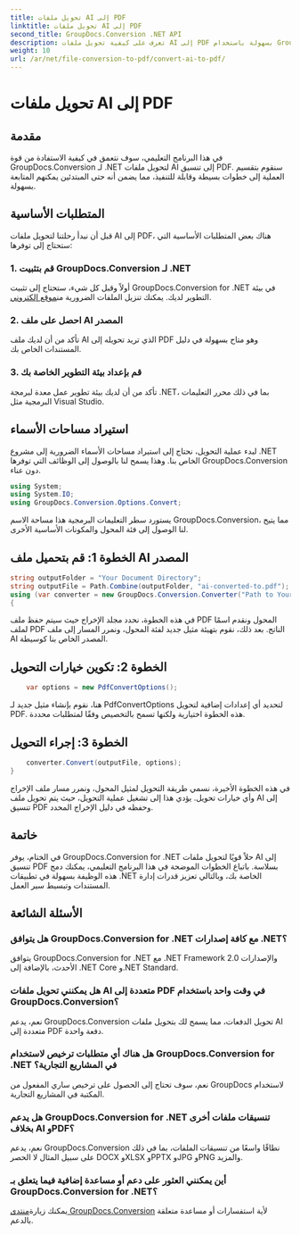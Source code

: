 ```yaml
---
title: تحويل ملفات AI إلى PDF
linktitle: تحويل ملفات AI إلى PDF
second_title: GroupDocs.Conversion .NET API
description: تعرف على كيفية تحويل ملفات AI إلى PDF بسهولة باستخدام GroupDocs.Conversion for .NET. تبسيط سير عمل إدارة المستندات الخاصة بك.
weight: 10
url: /ar/net/file-conversion-to-pdf/convert-ai-to-pdf/
---
```


# تحويل ملفات AI إلى PDF

## مقدمة
في هذا البرنامج التعليمي، سوف نتعمق في كيفية الاستفادة من قوة GroupDocs.Conversion لـ .NET لتحويل ملفات AI إلى تنسيق PDF. سنقوم بتقسيم العملية إلى خطوات بسيطة وقابلة للتنفيذ، مما يضمن أنه حتى المبتدئين يمكنهم المتابعة بسهولة.
## المتطلبات الأساسية
قبل أن نبدأ رحلتنا لتحويل ملفات AI إلى PDF، هناك بعض المتطلبات الأساسية التي ستحتاج إلى توفرها:
### 1. قم بتثبيت GroupDocs.Conversion لـ .NET
أولاً وقبل كل شيء، ستحتاج إلى تثبيت GroupDocs.Conversion for .NET في بيئة التطوير لديك. يمكنك تنزيل الملفات الضرورية من[موقع إلكتروني](https://releases.groupdocs.com/conversion/net/).
### 2. احصل على ملف AI المصدر
تأكد من أن لديك ملف AI الذي تريد تحويله إلى PDF وهو متاح بسهولة في دليل المستندات الخاص بك.
### 3. قم بإعداد بيئة التطوير الخاصة بك
تأكد من أن لديك بيئة تطوير عمل معدة لبرمجة .NET، بما في ذلك محرر التعليمات البرمجية مثل Visual Studio.

## استيراد مساحات الأسماء
لبدء عملية التحويل، نحتاج إلى استيراد مساحات الأسماء الضرورية إلى مشروع .NET الخاص بنا. وهذا يسمح لنا بالوصول إلى الوظائف التي توفرها GroupDocs.Conversion دون عناء.

```csharp
using System;
using System.IO;
using GroupDocs.Conversion.Options.Convert;
```
يستورد سطر التعليمات البرمجية هذا مساحة الاسم GroupDocs.Conversion، مما يتيح لنا الوصول إلى فئة المحول والمكونات الأساسية الأخرى.
## الخطوة 1: قم بتحميل ملف AI المصدر
```csharp
string outputFolder = "Your Document Directory";
string outputFile = Path.Combine(outputFolder, "ai-converted-to.pdf");
using (var converter = new GroupDocs.Conversion.Converter("Path to Your AI File"))
{
```
في هذه الخطوة، نحدد مجلد الإخراج حيث سيتم حفظ ملف PDF المحول ونقدم اسمًا لملف PDF الناتج. بعد ذلك، نقوم بتهيئة مثيل جديد لفئة المحول، ونمرر المسار إلى ملف AI المصدر الخاص بنا كوسيطة.
## الخطوة 2: تكوين خيارات التحويل
```csharp
	var options = new PdfConvertOptions();
```
هنا، نقوم بإنشاء مثيل جديد لـ PdfConvertOptions لتحديد أي إعدادات إضافية لتحويل PDF. هذه الخطوة اختيارية ولكنها تسمح بالتخصيص وفقًا لمتطلبات محددة.
## الخطوة 3: إجراء التحويل
```csharp
	converter.Convert(outputFile, options);
}
```
في هذه الخطوة الأخيرة، نسمي طريقة التحويل لمثيل المحول، ونمرر مسار ملف الإخراج وأي خيارات تحويل. يؤدي هذا إلى تشغيل عملية التحويل، حيث يتم تحويل ملف AI إلى تنسيق PDF وحفظه في دليل الإخراج المحدد.

## خاتمة
في الختام، يوفر GroupDocs.Conversion for .NET حلاً قويًا لتحويل ملفات AI إلى تنسيق PDF بسلاسة. باتباع الخطوات الموضحة في هذا البرنامج التعليمي، يمكنك دمج هذه الوظيفة بسهولة في تطبيقات .NET الخاصة بك، وبالتالي تعزيز قدرات إدارة المستندات وتبسيط سير العمل.
## الأسئلة الشائعة
### هل يتوافق GroupDocs.Conversion for .NET مع كافة إصدارات .NET؟
يتوافق GroupDocs.Conversion for .NET مع .NET Framework 2.0 والإصدارات الأحدث، بالإضافة إلى .NET Core و.NET Standard.
### هل يمكنني تحويل ملفات AI متعددة إلى PDF في وقت واحد باستخدام GroupDocs.Conversion؟
نعم، يدعم GroupDocs.Conversion تحويل الدفعات، مما يسمح لك بتحويل ملفات AI متعددة إلى PDF دفعة واحدة.
### هل هناك أي متطلبات ترخيص لاستخدام GroupDocs.Conversion for .NET في المشاريع التجارية؟
نعم، سوف تحتاج إلى الحصول على ترخيص ساري المفعول من GroupDocs لاستخدام المكتبة في المشاريع التجارية.
### هل يدعم GroupDocs.Conversion for .NET تنسيقات ملفات أخرى بخلاف AI وPDF؟
نعم، يدعم GroupDocs.Conversion نطاقًا واسعًا من تنسيقات الملفات، بما في ذلك على سبيل المثال لا الحصر DOCX وXLSX وPPTX وJPG وPNG والمزيد.
### أين يمكنني العثور على دعم أو مساعدة إضافية فيما يتعلق بـ GroupDocs.Conversion for .NET؟
 يمكنك زيارة[منتدى GroupDocs.Conversion](https://forum.groupdocs.com/c/conversion/11) لأية استفسارات أو مساعدة متعلقة بالدعم.